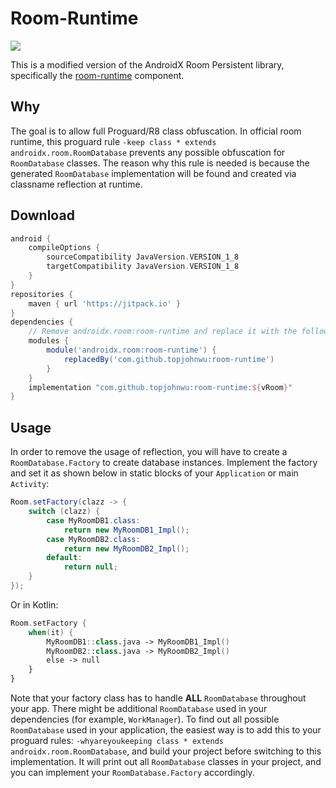 # Room-Runtime
[![](https://jitpack.io/v/topjohnwu/room-runtime.svg)](https://jitpack.io/#topjohnwu/room-runtime)

This is a modified version of the AndroidX Room Persistent library, specifically the [room-runtime](https://android.googlesource.com/platform/frameworks/support/+/refs/heads/androidx-room-release/room/runtime/) component.

## Why

The goal is to allow full Proguard/R8 class obfuscation. In official room runtime, this proguard rule `-keep class * extends androidx.room.RoomDatabase` prevents any possible obfuscation for `RoomDatabase` classes. The reason why this rule is needed is because the generated `RoomDatabase` implementation will be found and created via classname reflection at runtime.

## Download

```gradle
android {
    compileOptions {
        sourceCompatibility JavaVersion.VERSION_1_8
        targetCompatibility JavaVersion.VERSION_1_8
    }
}
repositories {
    maven { url 'https://jitpack.io' }
}
dependencies {
    // Remove androidx.room:room-runtime and replace it with the following
    modules {
        module('androidx.room:room-runtime') {
            replacedBy('com.github.topjohnwu:room-runtime')
        }
    }
    implementation "com.github.topjohnwu:room-runtime:${vRoom}"
}
```

## Usage

In order to remove the usage of reflection, you will have to create a `RoomDatabase.Factory` to create database instances. Implement the factory and set it as shown below in static blocks of your `Application` or main `Activity`:

```java
Room.setFactory(clazz -> {
    switch (clazz) {
        case MyRoomDB1.class:
            return new MyRoomDB1_Impl();
        case MyRoomDB2.class:
            return new MyRoomDB2_Impl();
        default:
            return null;
    }
});
```

Or in Kotlin:

```kotlin
Room.setFactory {
    when(it) {
        MyRoomDB1::class.java -> MyRoomDB1_Impl()
        MyRoomDB2::class.java -> MyRoomDB2_Impl()
        else -> null
    }
}
```

Note that your factory class has to handle **ALL** `RoomDatabase` throughout your app. There might be additional `RoomDatabase` used in your dependencies (for example, `WorkManager`). To find out all possible `RoomDatabase` used in your application, the easiest way is to add this to your proguard rules: `-whyareyoukeeping class * extends androidx.room.RoomDatabase`, and build your project before switching to this implementation. It will print out all `RoomDatabase` classes in your project, and you can implement your `RoomDatabase.Factory` accordingly.
